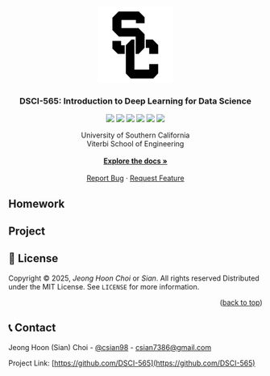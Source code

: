 <!-- 
	***
	*   README.md
	*	
	*	Author: Jeong Hoon (Sian) Choi
	*	License: MIT
	*	
	***
-->
<a name="readme-top"></a>

<br/>
<div align="center">
	<a href="https://github.com/csian98/sian">
		<img src="images/logo.png" alt="Logo" width="150" height="150">
	</a>
	<h3 align="center">DSCI-565: Introduction to Deep Learning for Data Science</h3>	
	<a href="mailto:csian7386@gmail.com"><img src="https://img.shields.io/badge/csian7386@gmail.com-grey?logo=Gmail"></a>
	<a href="https://instagram/csian98"><img src="https://img.shields.io/badge/csian98-grey?logo=Instagram"></a>
	<a href="https://discord.gg/YhghyDBgKa"><img src="https://img.shields.io/badge/Discord-grey?logo=Discord"></a>
	<a href="https://csian98.github.io"><img src="https://img.shields.io/badge/csian98.github.io-grey?logo=Homepage"></a>
	<a href="https://www.linkedin.com/in/jeong-hoon-choi-086b57088"><img src="https://img.shields.io/badge/LinkedIn-grey?logo=linkedin"></a>
	<a href="https://patreon.com/csian98"><img src="https://img.shields.io/badge/Patreon-grey?logo=Patreon"></a>
	<p align="center">
	University of Southern California<br/>
    Viterbi School of Engineering
	<br/>
	<br/>
	<a href="https://github.com/DSCI-565">
		<strong>Explore the docs »</strong>
	</a>
	<br/>
	<br/>
	<a href="https://github.com/DSCI-565/issues/new?labels=bug&template=bug-report---.md">Report Bug</a>
	·
	<a href="https://github.com/DSCI-565/issues/new?labels=enhancement&template=feature-request---.md">Request Feature</a>
	</p>
</div>

## Homework



## Project


## 🔐 License

Copyright © 2025, *Jeong Hoon Choi* or *Sian*. All rights reserved
Distributed under the MIT License. See `LICENSE` for more information.

<p align="right">(<a href="#readme-top">back to top</a>)</p>

## 📞 Contact

Jeong Hoon (Sian) Choi - [@csian98](https://instagram.com/csian98) - [csian7386@gmail.com](mailto:csian7386@gmail.com)

Project Link: [https://github.com/DSCI-565](https://github.com/DSCI-565)

